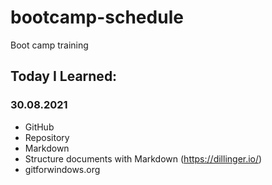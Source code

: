 # bootcamp-schedule
Boot camp training
## Today I Learned:
### 30.08.2021
- GitHub
- Repository
- Markdown
- Structure documents with Markdown (https://dillinger.io/)
- gitforwindows.org
